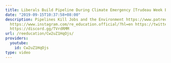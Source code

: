 ```yaml
---
title: Liberals Build Pipeline During Climate Emergency [Trudeau Week Ep2]
date: "2019-09-15T10:37:58+08:00"
description: Pipelines Kill Jobs and the Environment https://www.patreon.com/deadheadanimation
  https://www.instagram.com/re_education.official/?hl=en https://twitter.com/professordarwin
  https://discord.gg/TVrdRMM
url: /reeducation/Cw2uZ1HqOjs/
providers:
  youtube:
    id: Cw2uZ1HqOjs
type: video
---
```

